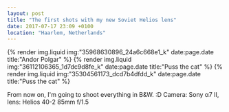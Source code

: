 ```yaml
---
layout: post
title: "The first shots with my new Soviet Helios lens"
date: 2017-07-17 23:09 +0100
location: "Haarlem, Netherlands"
---
```


{% render img.liquid img:"35968630896_24a6c668e1_k" date:page.date title:"Andor Polgar" %}
{% render img.liquid img:"36112106365_1d7dc9d8fe_k" date:page.date title:"Puss the cat" %}
{% render img.liquid img:"35304561173_dcd7b4dfdd_k" date:page.date title:"Puss the cat" %}

From now on, I'm going to shoot everything in B&W. :D Camera: Sony α7 II, lens: Helios 40-2 85mm f/1.5
